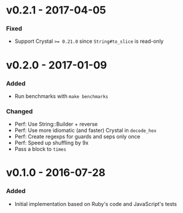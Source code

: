 # v0.2.1 - 2017-04-05

### Fixed

* Support Crystal `>= 0.21.0` since `String#to_slice` is read-only

# v0.2.0 - 2017-01-09

### Added

* Run benchmarks with `make benchmarks`

### Changed

* Perf: Use String::Builder + reverse
* Perf: Use more idiomatic (and faster) Crystal in `decode_hex`
* Perf: Create regexps for guards and seps only once
* Perf: Speed up shuffling by 9x
* Pass a block to `times`

# v0.1.0 - 2016-07-28

### Added

* Initial implementation based on Ruby's code and JavaScript's tests
